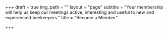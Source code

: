 +++
draft = true
img_path = ""
layout = "page"
subtitle = "Your membership will help us keep our meetings active, interesting and useful to new and experienced beekeepers."
title = "Become a Member"

+++
